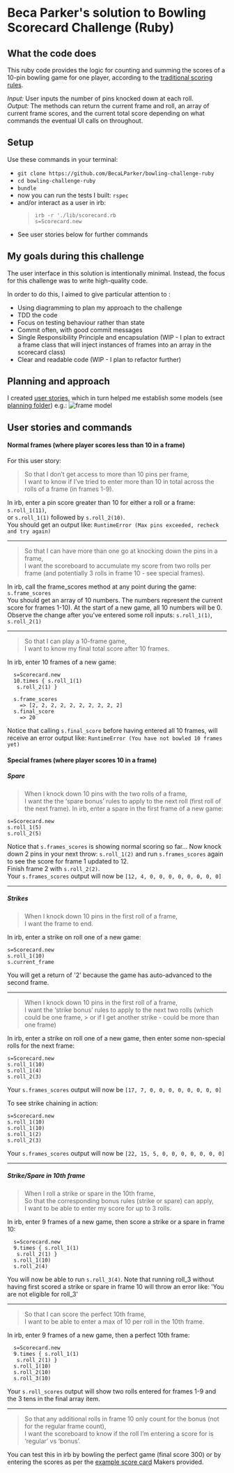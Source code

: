 Beca Parker's solution to Bowling Scorecard Challenge (Ruby)  
============================================================

## What the code does

This ruby code provides the logic for counting and summing the scores of a 10-pin bowling game for one player, according to the [traditional scoring rules](https://en.wikipedia.org/wiki/Ten-pin_bowling#Traditional_scoring).

*Input:* User inputs the number of pins knocked down at each roll.  
*Output:* The methods can return the current frame and roll, an array of current frame scores, and the current total score depending on what commands the eventual UI calls on throughout.


## Setup

Use these commands in your terminal:  
* `git clone https://github.com/BecaLParker/bowling-challenge-ruby`  
* `cd bowling-challenge-ruby`  
* `bundle`  
* now you can run the tests I built: `rspec`
* and/or interact as a user in irb: 
  > `irb -r './lib/scorecard.rb`   
  > `s=Scorecard.new`  
* See user stories below for further commands


## My goals during this challenge

The user interface in this solution is intentionally minimal.
Instead, the focus for this challenge was to write high-quality code.

In order to do this, I aimed to give particular attention to :
* Using diagramming to plan my approach to the challenge
* TDD the code
* Focus on testing behaviour rather than state
* Commit often, with good commit messages
* Single Responsibility Principle and encapsulation (WIP -  I plan to extract a frame class that will inject instances of frames into an array in the scorecard class)
* Clear and readable code (WIP - I plan to refactor further)

## Planning and approach

I created [user stories](./planning/user_stories.md), which in turn helped me establish some models (see [planning folder](./planning)) e.g.: 
![frame model](./planning/frame_model.svg)

## User stories and commands
#### Normal frames (where player scores less than 10 in a frame)
For this user story:
> So that I don’t get access to more than 10 pins per frame,  
> I want to know if I’ve tried to enter more than 10 in total across the rolls of a frame (in frames 1-9). 

In irb, enter a pin score greater than 10 for either a roll or a frame:   
`s.roll_1(11)`,   
or `s.roll_1(1)` followed by `s.roll_2(10)`.  
You should get an output like: `RuntimeError (Max pins exceeded, recheck and try again)`  

____

> So that I can have more than one go at knocking down the pins in a frame,  
> I want the scoreboard to accumulate my score from two rolls per frame (and potentially 3 rolls in frame 10 - see special frames). 

In irb, call the frame_scores method at any point during the game: `s.frame_scores`  
You should get an array of 10 numbers. The numbers represent the current score for frames 1-10). At the start of a new game, all 10 numbers will be 0. Observe the change after you've entered some roll inputs: `s.roll_1(1)`, `s.roll_2(1)`

____

> So that I can play a 10-frame game,  
> I want to know my final total score after 10 frames.  

In irb, enter 10 frames of a new game: 
```
  s=Scorecard.new  
  10.times { s.roll_1(1)
   s.roll_2(1) }
```  

```
  s.frame_scores
    => [2, 2, 2, 2, 2, 2, 2, 2, 2, 2] 
  s.final_score
    => 20 
```

Notice that calling `s.final_score` before having entered all 10 frames, will receive an error output like: `RuntimeError (You have not bowled 10 frames yet)`  

#### Special frames (where player scores 10 in a frame)  

##### Spare  
> When I knock down 10 pins with the two rolls of a frame,   
> I want the the ‘spare bonus’ rules to apply to the next roll (first roll of the next frame). 
In irb, enter a spare in the first frame of a new game: 
```
s=Scorecard.new 
s.roll_1(5)
s.roll_2(5)
```
Notice that `s.frames_scores` is showing normal scoring so far...
Now knock down 2 pins in your next throw: `s.roll_1(2)` and run `s.frames_scores` again to see the score for frame 1 updated to 12.   
Finish frame 2 with `s.roll_2(2)`.  
Your  `s.frames_scores` output will now be `[12, 4, 0, 0, 0, 0, 0, 0, 0, 0]` 

___

##### Strikes  
> When I knock down 10 pins in the first roll of a frame,  
> I want the frame to end.  

In irb, enter a strike on roll one of a new game: 
```
s=Scorecard.new 
s.roll_1(10)
s.current_frame
```
You will get a return of '2' because the game has auto-advanced to the second frame.

___

> When I knock down 10 pins in the first roll of a frame,  
> I want the ‘strike bonus’ rules to apply to the next two rolls (which could be one frame, > or if I get another strike - could be more than one frame)  

In irb, enter a strike on roll one of a new game, then enter some non-special rolls for the next frame: 
```
s=Scorecard.new 
s.roll_1(10)
s.roll_1(4)
s.roll_2(3)
```
Your  `s.frames_scores` output will now be `[17, 7, 0, 0, 0, 0, 0, 0, 0, 0]` 

To see strike chaining in action:
```
s=Scorecard.new 
s.roll_1(10)
s.roll_1(10)
s.roll_1(2)
s.roll_2(3)
```
Your  `s.frames_scores` output will now be `[22, 15, 5, 0, 0, 0, 0, 0, 0, 0]` 

___

##### Strike/Spare in 10th frame  
>When I roll a strike or spare in the 10th frame,  
>So that the corresponding bonus rules (strike or spare) can apply,  
>I want to be able to enter my score for up to 3 rolls.  

In irb, enter 9 frames of a new game, then score a strike or a spare in frame 10: 
```
  s=Scorecard.new  
  9.times { s.roll_1(1)
   s.roll_2(1) }
  s.roll_1(10)
  s.roll_2(4)

```  
You will now be able to run `s.roll_3(4)`. Note that running roll_3 without having first scored a strike or spare in frame 10 will throw an error like: 'You are not eligible for roll_3'  

___

>So that I can score the perfect 10th frame,  
>I want to be able to enter a max of 10 per roll in the 10th frame. 

In irb, enter 9 frames of a new game, then a perfect 10th frame:
```
  s=Scorecard.new  
  9.times { s.roll_1(1)
   s.roll_2(1) }
  s.roll_1(10)
  s.roll_2(10)
  s.roll_3(10)

```  

Your `s.roll_scores` output will show two rolls entered for frames 1-9 and the 3 tens in the final array item. 

___

>So that any additional rolls in frame 10 only count for the bonus (not for the regular frame count),  
>I want the scoreboard to know if the roll I’m entering a score for is ‘regular’ vs ‘bonus’. 

You can test this in irb by bowling the perfect game (final score 300) or by entering the scores as per the [example score card](./images/example_ten_pin_scoring.png) Makers provided. 


